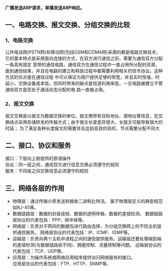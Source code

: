 #### 广播发送ARP请求，单播发送ARP响应。
## 一、电路交换、报文交换、分组交换的比较

### 1、电路交换

公共电话网(PSTN网)和移动网(包括GSM和CDMA网)采用的都是电路交换技术，它的基本特点是采用面向连接的方式，在双方进行通信之前，需要为通信双方分配一条具有固定
宽带的通信电路，通信双方在通信过程中一直占用所分配的资源，直到通信结束，并且在电路的建立和释放过程中都需要利用相关的信令协议。这种方式的优点是在通信过程
中可以保证为用户提供足够的带宽，并且实时性强，时延小，交换设备成本低，但同时带来的缺点是信道利用率低，一旦电路被建立不管通信双方是否处于通话状态分配的电
路一直被占用。

### 2、报文交换
报文交换是以报文为数据交换的单位，报文携带有目标地址、源地址等信息，在交换结点采用存储转发的传输方式；由于报文长度差异很大，长报文可能导致很大的时延；
为了满足各种长度报文的需要并且达到高效的目的，节点需要分配不同大

## 二、接口、协议和服务
接口：下层向上层提供的原语操作   
协议：同一层之间，通信双方进行信息交换必须遵守的规则   
服务：不同层之间交换信息必须遵守的规则  
## 三、网络各层的作用
* 物理层：通过传输介质发送和接收二进制比特流。
    属于物理层定义的典型规范如RJ-45等。   
* 数据链路层：数据的封装成帧、数据的透明传输、数据的差错检测。
  数据链路层协议的代表包括：PPP、帧中继等。   
* 网络层：负责对子网间的数据包进行路由选择，为分组交换网上的不同主机提供通信服务。
    网络层协议的代表包括：IP、ICMP、IGMP等。   
* 运输层：负责向两个主机中进程之间的通信提供服务。运输层还要处理端到端的差错检测(与数据链路层不同)、拥塞控制、流量控制等问题。
    运输层协议的代表包括：TCP、UDP等。    
* 应用层：为操作系统或网络应用程序提供访问网络服务的接口。   
应用层协议的代表包括：FTP、HTTP、SNMP等。

